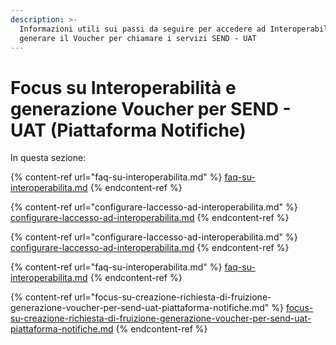 ```yaml
---
description: >-
  Informazioni utili sui passi da seguire per accedere ad Interoperabilità e
  generare il Voucher per chiamare i servizi SEND - UAT
---
```


# Focus su Interoperabilità e generazione Voucher per SEND - UAT (Piattaforma Notifiche)

In questa sezione:



{% content-ref url="faq-su-interoperabilita.md" %}
[faq-su-interoperabilita.md](faq-su-interoperabilita.md)
{% endcontent-ref %}

{% content-ref url="configurare-laccesso-ad-interoperabilita.md" %}
[configurare-laccesso-ad-interoperabilita.md](configurare-laccesso-ad-interoperabilita.md)
{% endcontent-ref %}

{% content-ref url="configurare-laccesso-ad-interoperabilita.md" %}
[configurare-laccesso-ad-interoperabilita.md](configurare-laccesso-ad-interoperabilita.md)
{% endcontent-ref %}

{% content-ref url="faq-su-interoperabilita.md" %}
[faq-su-interoperabilita.md](faq-su-interoperabilita.md)
{% endcontent-ref %}

{% content-ref url="focus-su-creazione-richiesta-di-fruizione-generazione-voucher-per-send-uat-piattaforma-notifiche.md" %}
[focus-su-creazione-richiesta-di-fruizione-generazione-voucher-per-send-uat-piattaforma-notifiche.md](focus-su-creazione-richiesta-di-fruizione-generazione-voucher-per-send-uat-piattaforma-notifiche.md)
{% endcontent-ref %}
